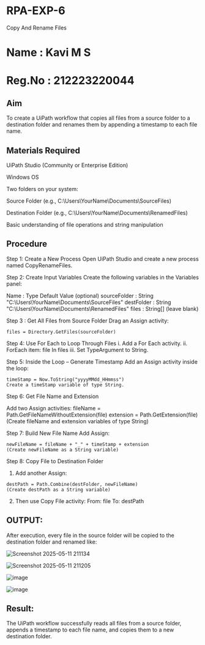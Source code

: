 # RPA-EXP-6
Copy And Rename Files

# Name : Kavi M S
# Reg.No : 212223220044

## Aim
To create a UiPath workflow that copies all files from a source folder to a destination folder and renames them by appending a timestamp to each file name.

## Materials Required
UiPath Studio (Community or Enterprise Edition)

Windows OS

Two folders on your system:

Source Folder (e.g., C:\Users\YourName\Documents\SourceFiles)

Destination Folder (e.g., C:\Users\YourName\Documents\RenamedFiles)

Basic understanding of file operations and string manipulation

## Procedure
Step 1: Create a New Process
Open UiPath Studio and create a new process named CopyRenameFiles.

Step 2: Create Input Variables
Create the following variables in the Variables panel:

Name : Type	Default Value (optional)
sourceFolder : String	"C:\Users\YourName\Documents\SourceFiles"
destFolder : String	"C:\Users\YourName\Documents\RenamedFiles"
files : String[]	(leave blank)

Step 3 : Get All Files from Source Folder
Drag an Assign activity:
~~~
files = Directory.GetFiles(sourceFolder)
~~~

Step 4: Use For Each to Loop Through Files
 i. Add a For Each activity.
 ii. ForEach item: file In files
 iii. Set TypeArgument to String.

Step 5: Inside the Loop – Generate Timestamp
Add an Assign activity inside the loop:
~~~
timeStamp = Now.ToString("yyyyMMdd_HHmmss")
Create a timeStamp variable of type String.
~~~

Step 6: Get File Name and Extension

Add two Assign activities:
fileName = Path.GetFileNameWithoutExtension(file)
extension = Path.GetExtension(file)
(Create fileName and extension variables of type String)

Step 7: Build New File Name
Add Assign:
~~~
newFileName = fileName + "_" + timeStamp + extension
(Create newFileName as a String variable)
~~~
Step 8: Copy File to Destination Folder
1. Add another Assign:
~~~
destPath = Path.Combine(destFolder, newFileName)
(Create destPath as a String variable)
~~~
2. Then use Copy File activity:
From: file
To: destPath

## OUTPUT:
After execution, every file in the source folder will be copied to the destination folder and renamed like:

![Screenshot 2025-05-11 211134](https://github.com/user-attachments/assets/14acd684-8ff9-4f71-a94d-d21c4cc753e7)

![Screenshot 2025-05-11 211205](https://github.com/user-attachments/assets/dc6e8de1-c169-4514-918f-5ebbd392a119)

![image](https://github.com/user-attachments/assets/e47b084f-ca82-4257-b382-1aac5eb5f11f)

![image](https://github.com/user-attachments/assets/9ac35cba-e81f-44c6-bdf9-41c0268eee70)

## Result:
The UiPath workflow successfully reads all files from a source folder, appends a timestamp to each file name, and copies them to a new destination folder.

